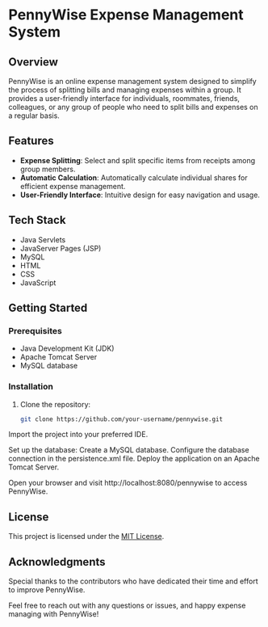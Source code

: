 # PennyWise Expense Management System

## Overview

PennyWise is an online expense management system designed to simplify the process of splitting bills and managing expenses within a group. It provides a user-friendly interface for individuals, roommates, friends, colleagues, or any group of people who need to split bills and expenses on a regular basis.

## Features

- **Expense Splitting**: Select and split specific items from receipts among group members.
- **Automatic Calculation**: Automatically calculate individual shares for efficient expense management.
- **User-Friendly Interface**: Intuitive design for easy navigation and usage.

## Tech Stack

- Java Servlets
- JavaServer Pages (JSP)
- MySQL
- HTML
- CSS
- JavaScript

## Getting Started

### Prerequisites

- Java Development Kit (JDK)
- Apache Tomcat Server
- MySQL database

### Installation

1. Clone the repository:

   ```bash
   git clone https://github.com/your-username/pennywise.git

Import the project into your preferred IDE.

Set up the database:
Create a MySQL database.
Configure the database connection in the persistence.xml file.
Deploy the application on an Apache Tomcat Server.

Open your browser and visit http://localhost:8080/pennywise to access PennyWise.


## License

This project is licensed under the [MIT License](LICENSE).

## Acknowledgments

Special thanks to the contributors who have dedicated their time and effort to improve PennyWise.

Feel free to reach out with any questions or issues, and happy expense managing with PennyWise!
